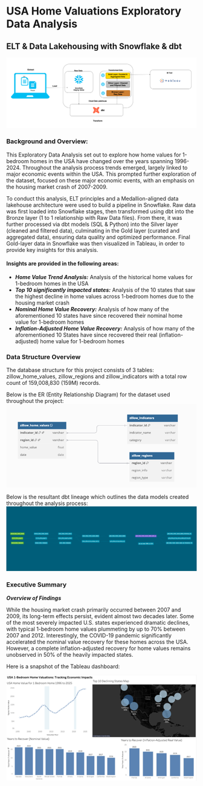 # USA Home Valuations Exploratory Data Analysis
## ELT & Data Lakehousing with Snowflake & dbt
![Image alt](https://github.com/tebogo-m/zillow-usa-project/blob/main/images/diagrams/V5_Achictecture_Diagram.drawio.png)

### Background and Overview:
This Exploratory Data Analysis set out to explore how home values for 1-bedroom homes in the USA have changed over the years spanning 1996-2024. Throughout the analysis process trends emerged, largely linked to major economic events within the USA. This prompted further exploration of the dataset, focused on these major economic events, with an emphasis on the housing market crash of 2007-2009.

To conduct this analysis, ELT principles and a Medallion-aligned data lakehouse architecture were used to build a pipeline in Snowflake. Raw data was first loaded into Snowflake stages, then transformed using dbt into the Bronze layer (1 to 1 relationship with Raw Data files). From there, it was further processed via dbt models (SQL & Python) into the Silver layer (cleaned and filtered data), culminating in the Gold layer (curated and aggregated data), ensuring data quality and optimized performance. Final Gold-layer data in Snowflake was then visualized in Tableau, in order to provide key insights for this analysis.

#### Insights are provided in the following areas:
- ***Home Value Trend Analysis:*** Analysis of the historical home values for 1-bedroom homes in the USA
- ***Top 10 significantly impacted states:*** Analysis of the 10 states that saw the highest decline in home values across 1-bedroom homes due to the housing market crash
- ***Nominal Home Value Recovery:*** Analysis of how many of the aforementioned 10 states have since recovered their nominal home value for 1-bedroom homes
- ***Inflation-Adjusted Home Value Recovery:*** Analysis of how many of the aforementioned 10 States have since recovered their real (inflation-adjusted)  home value for 1-bedroom homes

### Data Structure Overview
The database structure for this project consists of 3 tables:  zillow_home_values, zillow_regions and zillow_indicators with a total row count of 159,008,830 (159M) records.

Below is the ER (Entity Relationship Diagram) for the dataset used throughout the project:
![Image alt](https://github.com/tebogo-m/zillow-usa-project/blob/main/images/diagrams/ER_diagram.png)


Below is the resultant dbt lineage which outlines the data models created throughout the analysis process:
![Image alt](https://github.com/tebogo-m/zillow-usa-project/blob/main/images/diagrams/dbt_lineage_final.png)

### Executive Summary

***Overview of Findings***

While the housing market crash primarily occurred between 2007 and 2009, its long-term effects persist, evident almost two decades later. Some of the most severely impacted U.S. states experienced dramatic declines, with typical 1-bedroom home values plummeting by up to 70% between 2007 and 2012. Interestingly, the COVID-19 pandemic significantly accelerated the nominal value recovery for these homes across the USA. However, a complete inflation-adjusted recovery for home values remains unobserved in 50% of the heavily impacted states.

Here is a snapshot of the Tableau dashboard: 

![Image alt](https://github.com/tebogo-m/zillow-usa-project/blob/main/images/dashboard_screenshots/final_dashboard_for_uploading_06_2025.png)


